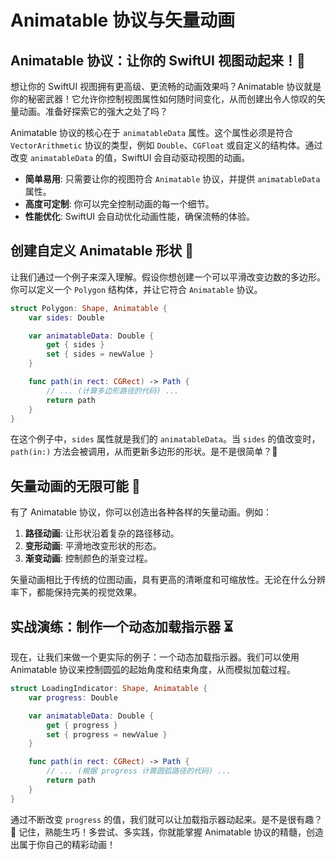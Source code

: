 ﻿# Animatable 协议与矢量动画

## Animatable 协议：让你的 SwiftUI 视图动起来！🚀

想让你的 SwiftUI 视图拥有更高级、更流畅的动画效果吗？Animatable 协议就是你的秘密武器！它允许你控制视图属性如何随时间变化，从而创建出令人惊叹的矢量动画。准备好探索它的强大之处了吗？

Animatable 协议的核心在于 `animatableData` 属性。这个属性必须是符合 `VectorArithmetic` 协议的类型，例如 `Double`、`CGFloat` 或自定义的结构体。通过改变 `animatableData` 的值，SwiftUI 会自动驱动视图的动画。

*   **简单易用**: 只需要让你的视图符合 `Animatable` 协议，并提供 `animatableData` 属性。
*   **高度可定制**: 你可以完全控制动画的每一个细节。
*   **性能优化**: SwiftUI 会自动优化动画性能，确保流畅的体验。

## 创建自定义 Animatable 形状 🎨

让我们通过一个例子来深入理解。假设你想创建一个可以平滑改变边数的多边形。你可以定义一个 `Polygon` 结构体，并让它符合 `Animatable` 协议。

```swift
struct Polygon: Shape, Animatable {
    var sides: Double

    var animatableData: Double {
        get { sides }
        set { sides = newValue }
    }

    func path(in rect: CGRect) -> Path {
        // ... (计算多边形路径的代码) ...
        return path
    }
}
```

在这个例子中，`sides` 属性就是我们的 `animatableData`。当 `sides` 的值改变时，`path(in:)` 方法会被调用，从而更新多边形的形状。是不是很简单？🎉

## 矢量动画的无限可能 💫

有了 Animatable 协议，你可以创造出各种各样的矢量动画。例如：

1.  **路径动画**: 让形状沿着复杂的路径移动。
2.  **变形动画**: 平滑地改变形状的形态。
3.  **渐变动画**: 控制颜色的渐变过程。

矢量动画相比于传统的位图动画，具有更高的清晰度和可缩放性。无论在什么分辨率下，都能保持完美的视觉效果。

## 实战演练：制作一个动态加载指示器 ⏳

现在，让我们来做一个更实际的例子：一个动态加载指示器。我们可以使用 Animatable 协议来控制圆弧的起始角度和结束角度，从而模拟加载过程。

```swift
struct LoadingIndicator: Shape, Animatable {
    var progress: Double

    var animatableData: Double {
        get { progress }
        set { progress = newValue }
    }

    func path(in rect: CGRect) -> Path {
        // ... (根据 progress 计算圆弧路径的代码) ...
        return path
    }
}
```

通过不断改变 `progress` 的值，我们就可以让加载指示器动起来。是不是很有趣？ 🥳 记住，熟能生巧！多尝试、多实践，你就能掌握 Animatable 协议的精髓，创造出属于你自己的精彩动画！


